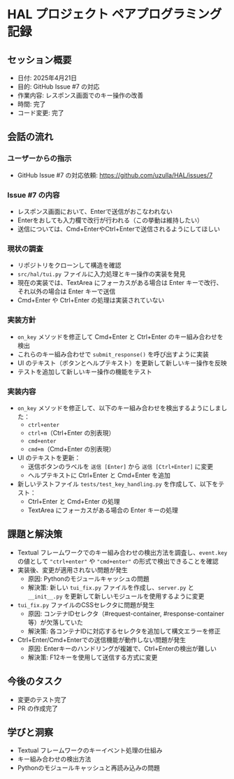 # HAL プロジェクト ペアプログラミング記録

## セッション概要
- 日付: 2025年4月21日
- 目的: GitHub Issue #7 の対応
- 作業内容: レスポンス画面でのキー操作の改善
- 時間: 完了
- コード変更: 完了

## 会話の流れ

### ユーザーからの指示
- GitHub Issue #7 の対応依頼: https://github.com/uzulla/HAL/issues/7

### Issue #7 の内容
- レスポンス画面において、Enterで送信がおこなわれない
- Enterをおしても入力欄で改行が行われる（この挙動は維持したい）
- 送信については、Cmd+EnterやCtrl+Enterで送信されるようにしてほしい

### 現状の調査
- リポジトリをクローンして構造を確認
- `src/hal/tui.py` ファイルに入力処理とキー操作の実装を発見
- 現在の実装では、TextArea にフォーカスがある場合は Enter キーで改行、それ以外の場合は Enter キーで送信
- Cmd+Enter や Ctrl+Enter の処理は実装されていない

### 実装方針
- `on_key` メソッドを修正して Cmd+Enter と Ctrl+Enter のキー組み合わせを検出
- これらのキー組み合わせで `submit_response()` を呼び出すように実装
- UI のテキスト（ボタンとヘルプテキスト）を更新して新しいキー操作を反映
- テストを追加して新しいキー操作の機能をテスト

### 実装内容
- `on_key` メソッドを修正して、以下のキー組み合わせを検出するようにしました：
  - `ctrl+enter`
  - `ctrl+m`（Ctrl+Enter の別表現）
  - `cmd+enter`
  - `cmd+m`（Cmd+Enter の別表現）
- UI のテキストを更新：
  - 送信ボタンのラベルを `送信 [Enter]` から `送信 [Ctrl+Enter]` に変更
  - ヘルプテキストに Ctrl+Enter と Cmd+Enter を追加
- 新しいテストファイル `tests/test_key_handling.py` を作成して、以下をテスト：
  - Ctrl+Enter と Cmd+Enter の処理
  - TextArea にフォーカスがある場合の Enter キーの処理

## 課題と解決策
- Textual フレームワークでのキー組み合わせの検出方法を調査し、`event.key` の値として `"ctrl+enter"` や `"cmd+enter"` の形式で検出できることを確認
- 実装後、変更が適用されない問題が発生
  - 原因: Pythonのモジュールキャッシュの問題
  - 解決策: 新しい `tui_fix.py` ファイルを作成し、`server.py` と `__init__.py` を更新して新しいモジュールを使用するように変更
- `tui_fix.py` ファイルのCSSセレクタに問題が発生
  - 原因: コンテナIDセレクタ（#request-container, #response-container等）が欠落していた
  - 解決策: 各コンテナIDに対応するセレクタを追加して構文エラーを修正
- Ctrl+Enter/Cmd+Enterでの送信機能が動作しない問題が発生
  - 原因: Enterキーのハンドリングが複雑で、Ctrl+Enterの検出が難しい
  - 解決策: F12キーを使用して送信する方式に変更

## 今後のタスク
- 変更のテスト完了
- PR の作成完了

## 学びと洞察
- Textual フレームワークのキーイベント処理の仕組み
- キー組み合わせの検出方法
- Pythonのモジュールキャッシュと再読み込みの問題
